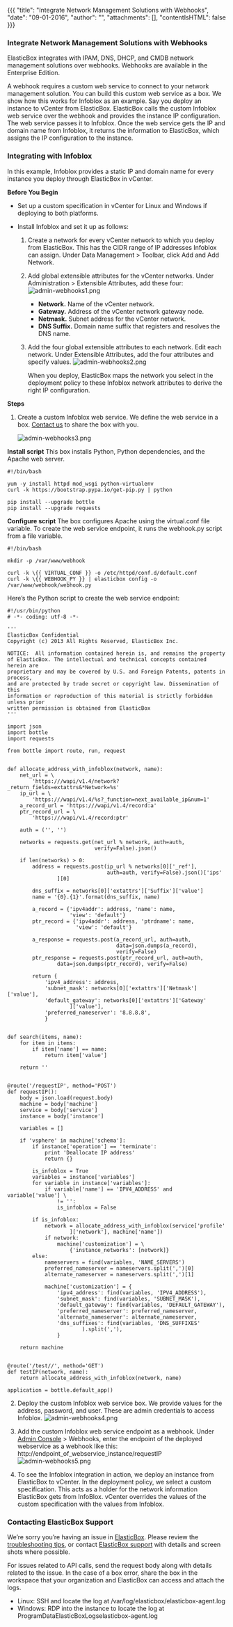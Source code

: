 {{{
"title": "Integrate Network Management Solutions with Webhooks",
"date": "09-01-2016",
"author": "",
"attachments": [],
"contentIsHTML": false
}}}

### Integrate Network Management Solutions with Webhooks
ElasticBox integrates with IPAM, DNS, DHCP, and CMDB network management solutions over webhooks. Webhooks are available in the Enterprise Edition.

A webhook requires a custom web service to connect to your network management solution. You can build this custom web service as a box. We show how this works for Infoblox as an example. Say you deploy an instance to vCenter from ElasticBox. ElasticBox calls the custom Infoblox web service over the webhook and provides the instance IP configuration. The web service passes it to Infoblox. Once the web service gets the IP and domain name from Infoblox, it returns the information to ElasticBox, which assigns the IP configuration to the instance.

### Integrating with Infoblox
In this example, Infoblox provides a static IP and domain name for every instance you deploy through ElasticBox in vCenter.

**Before You Begin**
* Set up a custom specification in vCenter for Linux and Windows if deploying to both platforms.
* Install Infoblox and set it up as follows:

   1. Create a network for every vCenter network to which you deploy from ElasticBox. This has the CIDR range of IP addresses Infoblox can assign. Under Data Management > Toolbar, click Add and Add Network.
   2. Add global extensible attributes for the vCenter networks. Under Administration > Extensible Attributes, add these four:
   ![admin-webhooks1.png](../images/ElasticBox/admin-webhooks1.png)

      * **Network.** Name of the vCenter network.
      * **Gateway.** Address of the vCenter network gateway node.
      * **Netmask.** Subnet address for the vCenter network.
      * **DNS Suffix.** Domain name suffix that registers and resolves the DNS name.

   3. Add the four global extensible attributes to each network. Edit each network. Under Extensible Attributes, add the four attributes and specify values.
   ![admin-webhooks2.png](../images/ElasticBox/admin-webhooks2.png)

      When you deploy, ElasticBox maps the network you select in the deployment policy to these Infoblox network attributes to derive the right IP configuration.

**Steps**
1. Create a custom Infoblox web service. We define the web service in a box. [Contact us](mailto:support@elasticbox.com) to share the box with you.

   ![admin-webhooks3.png](../images/ElasticBox/admin-webhooks3.png)

**Install script**
This box installs Python, Python dependencies, and the Apache web server.
```
#!/bin/bash

yum -y install httpd mod_wsgi python-virtualenv
curl -k https://bootstrap.pypa.io/get-pip.py | python

pip install --upgrade bottle
pip install --upgrade requests
```

**Configure script**
The box configures Apache using the virtual.conf file variable. To create the web service endpoint, it runs the webhook.py script from a file variable.
```
#!/bin/bash

mkdir -p /var/www/webhook

curl -k \{{ VIRTUAL_CONF }} -o /etc/httpd/conf.d/default.conf
curl -k \{{ WEBHOOK_PY }} | elasticbox config -o /var/www/webhook/webhook.py
```

Here’s the Python script to create the web service endpoint:
```
#!/usr/bin/python
# -*- coding: utf-8 -*-

'''
ElasticBox Confidential
Copyright (c) 2013 All Rights Reserved, ElasticBox Inc.

NOTICE:  All information contained herein is, and remains the property
of ElasticBox. The intellectual and technical concepts contained herein are
proprietary and may be covered by U.S. and Foreign Patents, patents in process,
and are protected by trade secret or copyright law. Dissemination of this
information or reproduction of this material is strictly forbidden unless prior
written permission is obtained from ElasticBox
'''

import json
import bottle
import requests

from bottle import route, run, request


def allocate_address_with_infoblox(network, name):
    net_url = \
        'https:///wapi/v1.4/network?_return_fields=extattrs&*Network=%s'
    ip_url = \
        'https:///wapi/v1.4/%s?_function=next_available_ip&num=1'
    a_record_url = 'https:///wapi/v1.4/record:a'
    ptr_record_url = \
        'https:///wapi/v1.4/record:ptr'

    auth = ('', '')

    networks = requests.get(net_url % network, auth=auth,
                            verify=False).json()

    if len(networks) > 0:
        address = requests.post(ip_url % networks[0]['_ref'],
                                auth=auth, verify=False).json()['ips'
                ][0]

        dns_suffix = networks[0]['extattrs']['Suffix']['value']
        name = '{0}.{1}'.format(dns_suffix, name)

        a_record = {'ipv4addr': address, 'name': name,
                    'view': 'default'}
        ptr_record = {'ipv4addr': address, 'ptrdname': name,
                      'view': 'default'}

        a_response = requests.post(a_record_url, auth=auth,
                                   data=json.dumps(a_record),
                                   verify=False)
        ptr_response = requests.post(ptr_record_url, auth=auth,
                data=json.dumps(ptr_record), verify=False)

        return {
            'ipv4_address': address,
            'subnet_mask': networks[0]['extattrs']['Netmask']['value'],
            'default_gateway': networks[0]['extattrs']['Gateway'
                    ]['value'],
            'preferred_nameserver': '8.8.8.8',
            }


def search(items, name):
    for item in items:
        if item['name'] == name:
            return item['value']

    return ''


@route('/requestIP', method='POST')
def requestIP():
    body = json.load(request.body)
    machine = body['machine']
    service = body['service']
    instance = body['instance']

    variables = []

    if 'vsphere' in machine['schema']:
        if instance['operation'] == 'terminate':
            print 'Deallocate IP address'
            return {}

        is_infoblox = True
        variables = instance['variables']
        for variable in instance['variables']:
            if variable['name'] == 'IPV4_ADDRESS' and variable['value'] \
                != '':
                is_infoblox = False

        if is_infoblox:
            network = allocate_address_with_infoblox(service['profile'
                    ]['network'], machine['name'])
            if network:
                machine['customization'] = \
                    {'instance_networks': [network]}
        else:
            nameservers = find(variables, 'NAME_SERVERS')
            preferred_nameserver = nameservers.split(',')[0]
            alternate_nameserver = nameservers.split(',')[1]

            machine['customization'] = {
                'ipv4_address': find(variables, 'IPV4_ADDRESS'),
                'subnet_mask': find(variables, 'SUBNET_MASK'),
                'default_gateway': find(variables, 'DEFAULT_GATEWAY'),
                'preferred_nameserver': preferred_nameserver,
                'alternate_nameserver': alternate_nameserver,
                'dns_suffixes': find(variables, 'DNS_SUFFIXES'
                        ).split(','),
                }

    return machine


@route('/test//', method='GET')
def testIP(network, name):
    return allocate_address_with_infoblox(network, name)

application = bottle.default_app()
```

2. Deploy the custom Infoblox web service box. We provide values for the address, password, and user. These are admin credentials to access Infoblox.
   ![admin-webhooks4.png](../images/ElasticBox/admin-webhooks4.png)

3. Add the custom Infoblox web service endpoint as a webhook. Under [Admin Console](./admin-overview.md) > Webhooks, enter the endpoint of the deployed webservice as a webhook like this: http://endpoint_of_webservice_instance/requestIP
   ![admin-webhooks5.png](../images/ElasticBox/admin-webhooks5.png)

4. To see the Infoblox integration in action, we deploy an instance from ElasticBox to vCenter.
In the deployment policy, we select a custom specification. This acts as a holder for the network information ElasticBox gets from InfoBlox. vCenter overrides the values of the custom specification with the values from Infoblox.

### Contacting ElasticBox Support
We’re sorry you’re having an issue in [ElasticBox](https://www.ctl.io/elasticbox/). Please review the [troubleshooting tips](./troubleshooting-tips.md), or contact [ElasticBox support](mailto:support@elasticbox.com) with details and screen shots where possible.

For issues related to API calls, send the request body along with details related to the issue. In the case of a box error, share the box in the workspace that your organization and ElasticBox can access and attach the logs.
* Linux: SSH and locate the log at /var/log/elasticbox/elasticbox-agent.log
* Windows: RDP into the instance to locate the log at ProgramDataElasticBoxLogselasticbox-agent.log
